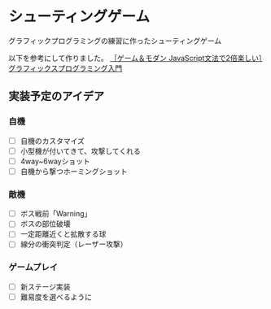 # シューティングゲーム
グラフィックプログラミングの練習に作ったシューティングゲーム

以下を参考にして作りました。
[［ゲーム＆モダン JavaScript文法で2倍楽しい］グラフィックスプログラミング入門](https://www.amazon.co.jp/dp/B083NFRKKG/ref=dp-kindle-redirect?_encoding=UTF8&btkr=1)


## 実装予定のアイデア
### 自機
- [ ] 自機のカスタマイズ
- [ ] 小型機が付いてきて、攻撃してくれる
- [ ] 4way~6wayショット
- [ ] 自機から撃つホーミングショット

### 敵機
- [ ] ボス戦前「Warning」
- [ ] ボスの部位破壊
- [ ] 一定距離近くと拡散する球
- [ ] 線分の衝突判定（レーザー攻撃）

### ゲームプレイ
- [ ] 新ステージ実装
- [ ] 難易度を選べるように
